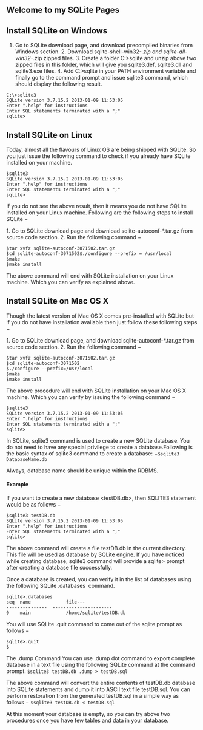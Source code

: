 ## Welcome to my SQLite Pages

## Install SQLite on Windows

1. Go to SQLite download page, and download precompiled binaries from Windows section.
2. Download sqlite-shell-win32-*.zip and sqlite-dll-win32-*.zip zipped files.
3. Create a folder C:\>sqlite and unzip above two zipped files in this folder, which will give you sqlite3.def, sqlite3.dll and sqlite3.exe files.
4. Add C:\>sqlite in your PATH environment variable and finally go to the command prompt and issue sqlite3 command, which should display the following result.

```
C:\>sqlite3
SQLite version 3.7.15.2 2013-01-09 11:53:05
Enter ".help" for instructions
Enter SQL statements terminated with a ";"
sqlite>
```

## Install SQLite on Linux
Today, almost all the flavours of Linux OS are being shipped with SQLite. So you just issue the following command to check if you already have SQLite installed on your machine.

```
$sqlite3
SQLite version 3.7.15.2 2013-01-09 11:53:05
Enter ".help" for instructions
Enter SQL statements terminated with a ";"
sqlite>
```

If you do not see the above result, then it means you do not have SQLite installed on your Linux machine. Following are the following steps to install SQLite −

1. Go to SQLite download page and download sqlite-autoconf-*.tar.gz from source code section.
2. Run the following command −

```
$tar xvfz sqlite-autoconf-3071502.tar.gz
$cd sqlite-autoconf-3071502$./configure --prefix = /usr/local
$make
$make install
```

The above command will end with SQLite installation on your Linux machine. Which you can verify as explained above.

## Install SQLite on Mac OS X

Though the latest version of Mac OS X comes pre-installed with SQLite but if you do not have installation available then just follow these following steps −

1. Go to SQLite download page, and download sqlite-autoconf-*.tar.gz from source code section.
2. Run the following command −

```
$tar xvfz sqlite-autoconf-3071502.tar.gz
$cd sqlite-autoconf-3071502
$./configure --prefix=/usr/local
$make
$make install
```

The above procedure will end with SQLite installation on your Mac OS X machine. Which you can verify by issuing the following command −

```
$sqlite3
SQLite version 3.7.15.2 2013-01-09 11:53:05
Enter ".help" for instructions
Enter SQL statements terminated with a ";"
sqlite>
```

In SQLite, sqlite3 command is used to create a new SQLite database. You do not need to have any special privilege to create a database.Following is the basic syntax of sqlite3 command to create a database: −`$sqlite3 DatabaseName.db`

Always, database name should be unique within the RDBMS.

#### Example
If you want to create a new database <testDB.db>, then SQLITE3 statement would be as follows −

```
$sqlite3 testDB.db
SQLite version 3.7.15.2 2013-01-09 11:53:05
Enter ".help" for instructions
Enter SQL statements terminated with a ";"
sqlite>
```

The above command will create a file testDB.db in the current directory. This file will be used as database by SQLite engine. If you have noticed while creating database, sqlite3 command will provide a sqlite> prompt after creating a database file successfully.

Once a database is created, you can verify it in the list of databases using the following SQLite .databases  command.

```
sqlite>.databases
seq  name             file---  
---------------  ----------------------
0    main             /home/sqlite/testDB.db
```

You will use SQLite .quit command to come out of the sqlite prompt as follows −

```
sqlite>.quit
$
```

The .dump Command
You can use .dump dot command to export complete database in a text file using the following SQLite command at the command prompt.
`$sqlite3 testDB.db .dump > testDB.sql`

The above command will convert the entire contents of testDB.db database into SQLite statements and dump it into ASCII text file testDB.sql. You can perform restoration from the generated testDB.sql in a simple way as follows −
`$sqlite3 testDB.db < testDB.sql`

At this moment your database is empty, so you can try above two procedures once you have few tables and data in your database.

